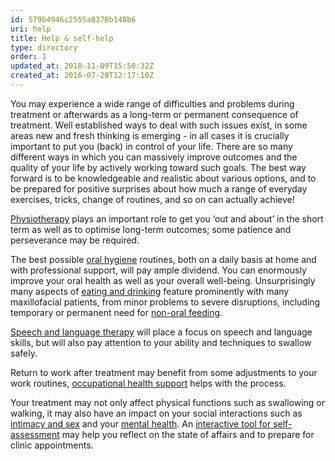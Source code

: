 ```yaml
---
id: 579b4946c2555a0370b140b6
uri: help
title: Help & self-help
type: directory
order: 1
updated_at: 2018-11-09T15:50:32Z
created_at: 2016-07-29T12:17:10Z
---
```


<p>You may experience a wide range of difficulties and problems
    during treatment or afterwards as a long-term or permanent
    consequence of treatment. Well established ways to deal with
    such issues exist, in some areas new and fresh thinking is
    emerging - in all cases it is crucially important to put
    you (back) in control of your life. There are so many different
    ways in which you can massively improve outcomes and the
    quality of your life by actively working toward such goals.
    The best way forward is to be knowledgeable and realistic
    about various options, and to be prepared for positive surprises
    about how much a range of everyday exercises, tricks, change
    of routines, and so on can actually achieve!</p>
<p><a href="/help/physiotherapy">Physiotherapy</a> plays an important
    role to get you ‘out and about’ in the short term as well
    as to optimise long-term outcomes; some patience and perseverance
    may be required.</p>
<p>The best possible <a href="/help/oral-hygiene">oral hygiene</a>    routines, both on a daily basis at home and with professional
    support, will pay ample dividend. You can enormously improve
    your oral health as well as your overall well-being. Unsurprisingly
    many aspects of <a href="/help/oral-food">eating and drinking</a>    feature prominently with many maxillofacial patients, from
    minor problems to severe disruptions, including temporary
    or permanent need for <a href="/help/non-oral-food">non-oral feeding</a>.</p>
<p><a href="/help/salt">Speech and language therapy</a> will place
    a focus on speech and language skills, but will also pay
    attention to your ability and techniques to swallow safely.</p>
<p>Return to work after treatment may benefit from some adjustments
    to your work routines, <a href="/help/occupational-health">occupational health support</a>    helps with the process.</p>
<p>Your treatment may not only affect physical functions such as
    swallowing or walking, it may also have an impact on your
    social interactions such as <a href="/help/intimacy">intimacy and sex</a>    and your <a href="/help/mental-health">mental health</a>.
    An <a href="/help/magic-triangle">interactive tool for self-assessment</a>    may help you reflect on the state of affairs and to prepare
    for clinic appointments.</p>
